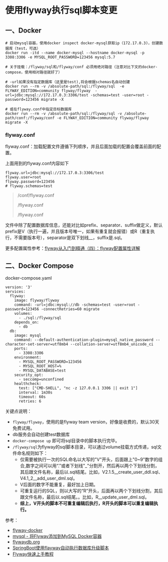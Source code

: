 # 使用flyway执行sql脚本变更

## 一、Docker
```
# 启动mysql容器，使用docker inspect docker-mysql获取ip（172.17.0.3)，创建数据库（test，可选）
docker run -itd --name docker-mysql --hostname docker-mysql -p 3308:3306 -e MYSQL_ROOT_PASSWORD=123456 mysql:5.7

# 关于挂载：/flyway/sql和/flyway/conf 必须用绝对路径（注意对比下文的docker-compose，使用相对路径就好了）

# -url如果没有指定数据库（这里是test),将会根据schemas名自动创建
docker run --rm -v /absolute-path/sql:/flyway/sql  -e FLYWAY_EDITION=community flyway/flyway  -url=jdbc:mysql://172.17.0.3:3306/test -schemas=test -user=root -password=123456 migrate -X

# 或在flyway.conf中指定目标数据库
docker run --rm -v /absolute-path/sql:/flyway/sql -v /absolute-path/conf:/flyway/conf -e FLYWAY_EDITION=community flyway/flyway migrate -X
```

### flyway.conf

flyway.conf：加载配置文件遵循下列顺序，并且后面加载的配置会覆盖前面的配置。

上面用到的flyway.conf内容如下

```shell
flyway.url=jdbc:mysql://172.17.0.3:3306/test
flyway.user=root
flyway.password=123456
# flyway.schemas=test
```

> <install-dir>/conf/flyway.conf
>
> <user-home>/flyway.conf
>
> <current-dir>/flyway.conf
>
文件中除了配置数据库信息，还能对比如prefix、separator、suffix做定义，默认prefix是V（执行一遍，并且版本号唯一，如果有重复就会报错）或R（重复执行，不需要版本号），separator是双下划线__，suffix是.sql。

更多配置属性参考：[flyway从入门到精通（四）：flyway配置属性详解](https://www.jianshu.com/p/2c5679f268f9)

## 二、Docker Compose
docker-compose.yaml

```shell
version: '3'
services:
  flyway:
    image: flyway/flyway
    command: -url=jdbc:mysql://db -schemas=test -user=root -password=123456 -connectRetries=60 migrate
    volumes:
      - ./sql:/flyway/sql
    depends_on:
      - db
  db:
    image: mysql
    command: --default-authentication-plugin=mysql_native_password --character-set-server=utf8mb4 --collation-server=utf8mb4_unicode_ci
    ports:
      - 3308:3306
    environment:
      - MYSQL_ROOT_PASSWORD=123456
      - MYSQL_ROOT_HOST=%
      - MYSQL_DATABASE=test
    security_opt:
      - seccomp=unconfined
    healthcheck:
      test: ["CMD-SHELL", "nc -z 127.0.0.1 3306 || exit 1"]
      interval: 1m30s
      timeout: 60s
      retries: 6
```

关键点说明：
* `flyway/flyway`，使用的是flyway team version，好像是收费的，默认30天免费试用。
* db服务会自动创建test数据库
* `docker-compose up` 即可将sql目录中的脚本执行完毕。
* `/flyway/sql`为flyway的sql脚本目录，可以通过volume挂载方式传递，sql文件命名规则如下：
  - 仅需要被执行一次的SQL命名以大写的"V"开头，后面跟上"0~9"数字的组合,数字之间可以用“.”或者下划线"_"分割开，然后再以两个下划线分割，其后跟文件名称，最后以.sql结尾。比如，V2.1.5__create_user_ddl.sql、V4.1_2__add_user_dml.sql。
  - V后面的数字不能重复，最好加上日期。
  - 可重复运行的SQL，则以大写的“R”开头，后面再以两个下划线分割，其后跟文件名称，最后以.sql结尾。。比如，R__update_user_dml.sql。
  - **综上，V开头的脚本不可重复编辑后执行，R开头的脚本可以重复编辑执行。**

参考：
* [flyway-docker](https://github.com/flyway/flyway-docker)
* [mysql - 将Flyway添加到MySQL Docker容器](https://www.coder.work/article/2485225)
* [flywaydb.org](https://flywaydb.org/documentation/usage/commandline/#download-and-installation)
* [SpringBoot使用flayway自动执行数据库升级脚本](https://cloud.tencent.com/developer/article/1399841)
* [Flyway快速上手教程](https://www.jianshu.com/p/567a8a161641)
